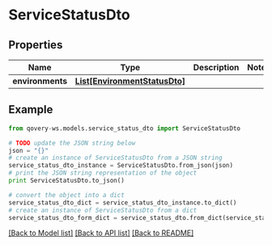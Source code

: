# ServiceStatusDto


## Properties
Name | Type | Description | Notes
------------ | ------------- | ------------- | -------------
**environments** | [**List[EnvironmentStatusDto]**](EnvironmentStatusDto.md) |  | 

## Example

```python
from qovery-ws.models.service_status_dto import ServiceStatusDto

# TODO update the JSON string below
json = "{}"
# create an instance of ServiceStatusDto from a JSON string
service_status_dto_instance = ServiceStatusDto.from_json(json)
# print the JSON string representation of the object
print ServiceStatusDto.to_json()

# convert the object into a dict
service_status_dto_dict = service_status_dto_instance.to_dict()
# create an instance of ServiceStatusDto from a dict
service_status_dto_form_dict = service_status_dto.from_dict(service_status_dto_dict)
```
[[Back to Model list]](../README.md#documentation-for-models) [[Back to API list]](../README.md#documentation-for-api-endpoints) [[Back to README]](../README.md)


